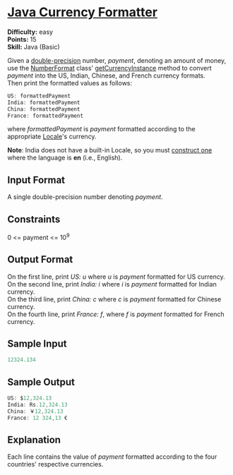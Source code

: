 # [Java Currency Formatter](https://www.hackerrank.com/challenges/java-currency-formatter/problem)

**Difficulty:** easy
</br>**Points:** 15
</br>**Skill:** Java (Basic)

Given a [double-precision](https://en.wikipedia.org/wiki/Double-precision_floating-point_format) number, _payment_, denoting an amount of money, use the [NumberFormat](https://docs.oracle.com/javase/8/docs/api/java/text/NumberFormat.html) class' [getCurrencyInstance](https://docs.oracle.com/javase/8/docs/api/java/text/NumberFormat.html#getCurrencyInstance-java.util.Locale-) method to convert _payment_ into the US, Indian, Chinese, and French currency formats. 
</br>Then print the formatted values as follows:
````java
US: formattedPayment
India: formattedPayment
China: formattedPayment
France: formattedPayment
````
where _formattedPayment_ is _payment_ formatted according to the appropriate [Locale](https://docs.oracle.com/javase/8/docs/api/java/util/Locale.html)'s currency.

**Note**: India does not have a built-in Locale, so you must [construct one](https://docs.oracle.com/javase/8/docs/api/java/util/Locale.html#Locale-java.lang.String-java.lang.String-) where the language is **en** (i.e., English).

## Input Format

A single double-precision number denoting _payment_.

## Constraints
0 <= payment <= 10<sup>9</sup>

## Output Format

On the first line, print _US: u_ where _u_ is _payment_ formatted for US currency.</br>
On the second line, print _India: i_ where _i_ is _payment_ formatted for Indian currency.</br>
On the third line, print _China: c_ where _c_ is _payment_ formatted for Chinese currency.</br>
On the fourth line, print _France: f_, where _f_ is _payment_ formatted for French currency.</br>

## Sample Input
````java
12324.134
````

## Sample Output
````java
US: $12,324.13
India: Rs.12,324.13
China: ￥12,324.13
France: 12 324,13 €
````

## Explanation

Each line contains the value of _payment_ formatted according to the four countries' respective currencies.